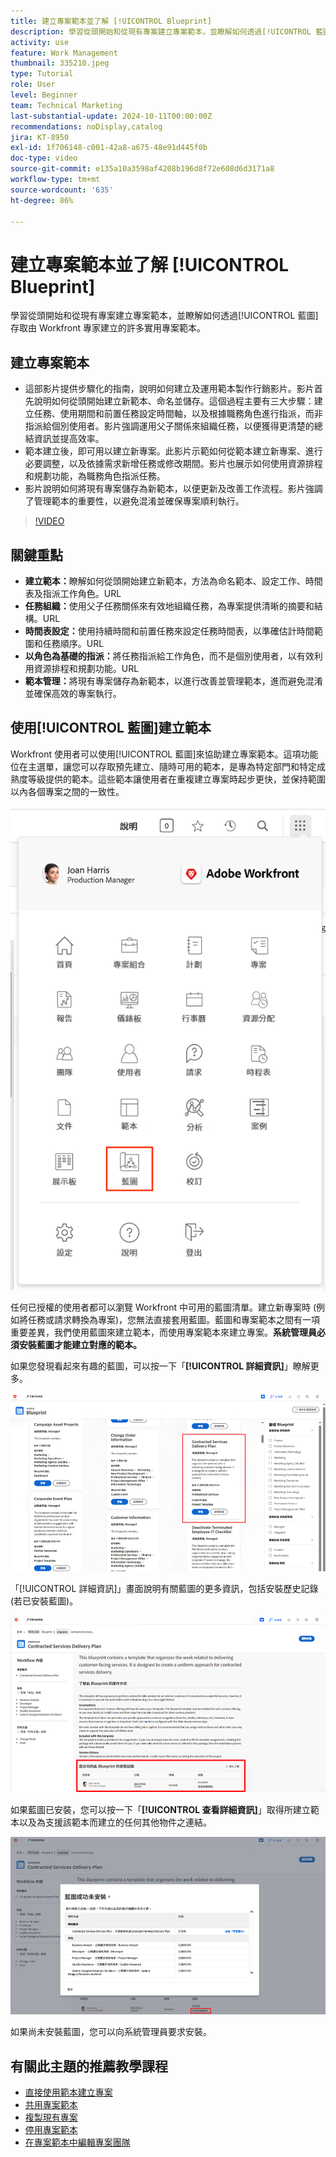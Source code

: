 ```yaml
---
title: 建立專案範本並了解 [!UICONTROL Blueprint]
description: 學習從頭開始和從現有專案建立專案範本，並瞭解如何透過[!UICONTROL 藍圖]存取由 Workfront 專家建立的許多實用專案範本。
activity: use
feature: Work Management
thumbnail: 335210.jpeg
type: Tutorial
role: User
level: Beginner
team: Technical Marketing
last-substantial-update: 2024-10-11T00:00:00Z
recommendations: noDisplay,catalog
jira: KT-8950
exl-id: 1f706148-c001-42a8-a675-48e91d445f0b
doc-type: video
source-git-commit: e135a10a3598af4208b196d8f72e608d6d3171a8
workflow-type: tm+mt
source-wordcount: '635'
ht-degree: 86%

---
```


# 建立專案範本並了解 [!UICONTROL Blueprint]


學習從頭開始和從現有專案建立專案範本，並瞭解如何透過[!UICONTROL 藍圖]存取由 Workfront 專家建立的許多實用專案範本。

## 建立專案範本

* 這部影片提供步驟化的指南，說明如何建立及運用範本製作行銷影片。影片首先說明如何從頭開始建立新範本、命名並儲存。這個過程主要有三大步驟：建立任務、使用期間和前置任務設定時間軸，以及根據職務角色進行指派，而非指派給個別使用者。影片強調運用父子關係來組織任務，以便獲得更清楚的總結資訊並提高效率。
* 範本建立後，即可用以建立新專案。此影片示範如何從範本建立新專案、進行必要調整，以及依據需求新增任務或修改期間。影片也展示如何使用資源排程和規劃功能，為職務角色指派任務。
* 影片說明如何將現有專案儲存為新範本，以便更新及改善工作流程。影片強調了管理範本的重要性，以避免混淆並確保專案順利執行。

>[!VIDEO](https://video.tv.adobe.com/v/335210/?quality=12&learn=on)

## 關鍵重點

* **建立範本：**&#x200B;瞭解如何從頭開始建立新範本，方法為命名範本、設定工作、時間表及指派工作角色。&#x200B;URL
* **任務組織：**&#x200B;使用父子任務關係來有效地組織任務，為專案提供清晰的摘要和結構。&#x200B;URL
* **時間表設定：**&#x200B;使用持續時間和前置任務來設定任務時間表，以準確估計時間範圍和任務順序。&#x200B;URL
* **以角色為基礎的指派：**&#x200B;將任務指派給工作角色，而不是個別使用者，以有效利用資源排程和規劃功能。&#x200B;URL
* **範本管理：**&#x200B;將現有專案儲存為新範本，以進行改善並管理範本，進而避免混淆並確保高效的專案執行。


## 使用[!UICONTROL 藍圖]建立範本

Workfront 使用者可以使用[!UICONTROL 藍圖]來協助建立專案範本。這項功能位在主選單，讓您可以存取預先建立、隨時可用的範本，是專為特定部門和特定成熟度等級提供的範本。這些範本讓使用者在重複建立專案時起步更快，並保持範圍以內各個專案之間的一致性。

![主選單中的藍圖](assets/pt-blueprints-01.png)

任何已授權的使用者都可以瀏覽 Workfront 中可用的藍圖清單。建立新專案時 (例如將任務或請求轉換為專案)，您無法直接套用藍圖。藍圖和專案範本之間有一項重要差異，我們使用藍圖來建立範本，而使用專案範本來建立專案。**系統管理員必須安裝藍圖才能建立對應的範本。**

如果您發現看起來有趣的藍圖，可以按一下「**[!UICONTROL 詳細資訊]**」瞭解更多。

![藍圖清單](assets/pt-blueprints-02.png)

「[!UICONTROL 詳細資訊]」畫面說明有關藍圖的更多資訊，包括安裝歷史記錄 (若已安裝藍圖)。

![關於使用藍圖的詳細資訊](assets/pt-blueprints-03.png)

如果藍圖已安裝，您可以按一下「**[!UICONTROL 查看詳細資訊]**」取得所建立範本以及為支援該範本而建立的任何其他物件之連結。

![關於安裝藍圖的詳細資訊](assets/pt-blueprints-04.png)

如果尚未安裝藍圖，您可以向系統管理員要求安裝。

## 有關此主題的推薦教學課程

* [直接使用範本建立專案](/help/manage-work/create-and-manage-project-templates/create-a-project-directly-from-a-template.md)
* [共用專案範本](/help/manage-work/create-and-manage-project-templates/share-a-project-template.md)
* [複製現有專案](/help/manage-work/manage-projects/copy-an-existing-project.md)
* [停用專案範本](/help/manage-work/create-and-manage-project-templates/deactivate-a-project-template.md)
* [在專案範本中編輯專案團隊](/help/manage-work/create-and-manage-project-templates/edit-the-project-team-in-a-project-template.md)
